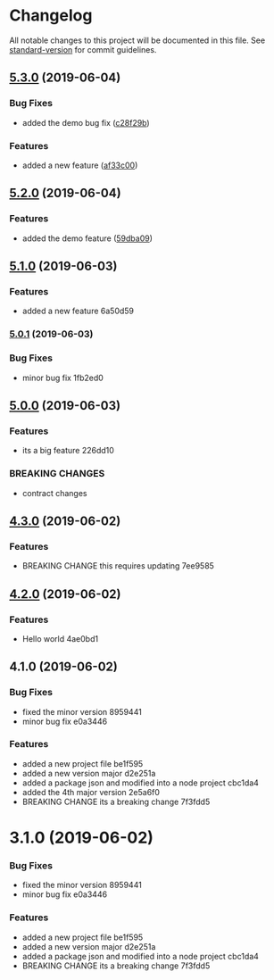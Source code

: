 # Changelog

All notable changes to this project will be documented in this file. See [standard-version](https://github.com/conventional-changelog/standard-version) for commit guidelines.

## [5.3.0](https://github.com/roughnote/conventional-commit-sample/compare/v5.2.0...v5.3.0) (2019-06-04)


### Bug Fixes

* added the demo bug fix ([c28f29b](https://github.com/roughnote/conventional-commit-sample/commit/c28f29b))


### Features

* added a new feature ([af33c00](https://github.com/roughnote/conventional-commit-sample/commit/af33c00))



## [5.2.0](https://github.com/roughnote/conventional-commit-sample/compare/v5.1.0...v5.2.0) (2019-06-04)


### Features

* added the demo feature ([59dba09](https://github.com/roughnote/conventional-commit-sample/commit/59dba09))



## [5.1.0](///compare/v5.0.1...v5.1.0) (2019-06-03)


### Features

* added a new feature 6a50d59



### [5.0.1](///compare/v5.0.0...v5.0.1) (2019-06-03)


### Bug Fixes

* minor bug fix 1fb2ed0



## [5.0.0](///compare/v4.3.0...v5.0.0) (2019-06-03)


### Features

* its a big feature 226dd10


### BREAKING CHANGES

* contract changes



## [4.3.0](///compare/v4.2.0...v4.3.0) (2019-06-02)


### Features

* BREAKING CHANGE this requires updating 7ee9585



## [4.2.0](///compare/v4.1.0...v4.2.0) (2019-06-02)


### Features

* Hello world 4ae0bd1



## 4.1.0 (2019-06-02)


### Bug Fixes

* fixed the minor version 8959441
* minor bug fix e0a3446


### Features

* added a new project file be1f595
* added a new version major d2e251a
* added a package json and modified into a node project cbc1da4
* added the 4th major version 2e5a6f0
* BREAKING CHANGE its a breaking change 7f3fdd5



# 3.1.0 (2019-06-02)


### Bug Fixes

* fixed the minor version 8959441
* minor bug fix e0a3446


### Features

* added a new project file be1f595
* added a new version major d2e251a
* added a package json and modified into a node project cbc1da4
* BREAKING CHANGE its a breaking change 7f3fdd5

